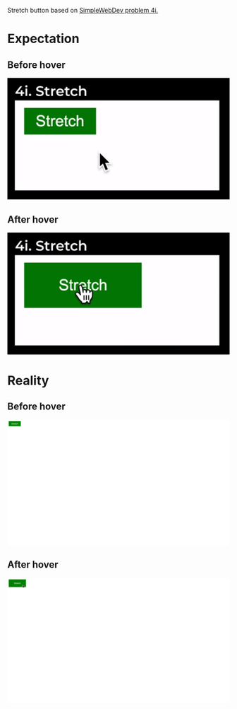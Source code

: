 Stretch button based on [SimpleWebDev problem 4i.](https://www.youtube.com/watch?v=G3e-cpL7ofc&list=PLEPye7A7EcQZrT3VSBb7jtxnxIfY3yyG6&index=1&t=3788s)

# Expectation
## Before hover
![expected button size before hover](expectation-for-before.png)
## After hover
![expected button size after hover](expectation-for-after.png)

# Reality
## Before hover
![my result for before](before.png)

## After hover
![my result for after](after.png)
